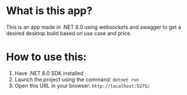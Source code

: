 # What is this app?

This is an app made in .NET 8.0 using websockets and swagger to get a desired desktop build based on use case and price.

# How to use this:

1. Have .NET 8.0 SDK installed  
2. Launch the project using the command: `dotnet run`  
3. Open this URL in your browser: `http://localhost:5275/`

